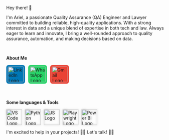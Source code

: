 Hey there! 👋

I'm Ariel, a passionate Quality Assurance (QA) Engineer and Lawyer committed to building reliable, high-quality applications. With a strong interest in data and a unique blend of expertise in both tech and law. Always eager to learn and innovate, I bring a well-rounded approach to quality assurance, automation, and making decisions based on data.

<br>

**About Me**

<div style="display: flex; gap: 10px; margin-bottom: 20px;">
    <a href="https://www.linkedin.com/in/onnis/"><img src="https://content.linkedin.com/content/dam/me/business/en-us/amp/brand-site/v2/bg/LI-Bug.svg.original.svg" alt="LinkedIn Logo" width="50" height="50" style="background-color: #0077B5; border-radius: 8px; padding: 5px;"></a>
    <a href="https://wa.me/+541161179711"><img src="https://upload.wikimedia.org/wikipedia/commons/6/6b/WhatsApp.svg" alt="WhatsApp Logo" width="50" height="50" style="background-color: #25D366; border-radius: 8px; padding: 5px;"></a>
    <a href="mailto:arielonnis@gmail.com"><img src="https://upload.wikimedia.org/wikipedia/commons/7/7e/Gmail_icon_%282020%29.svg" alt="Gmail Logo" width="50" height="50" style="background-color: #EA4335; border-radius: 8px; padding: 5px;"></a>
</div>

<br>

**Some languages & Tools**

<div style="display: flex; gap: 10px; flex-wrap: wrap;">
    <img src="https://upload.wikimedia.org/wikipedia/commons/9/9a/Visual_Studio_Code_1.35_icon.svg" alt="VS Code Logo" width="50" height="50" style="filter: drop-shadow(0 0 3px rgba(0,0,0,0.3));">
    <img src="https://upload.wikimedia.org/wikipedia/commons/c/c3/Python-logo-notext.svg" alt="Python Logo" width="50" height="50" style="filter: drop-shadow(0 0 3px rgba(0,0,0,0.3));">
    <img src="https://upload.wikimedia.org/wikipedia/commons/6/6a/JavaScript-logo.png" alt="JS Logo" width="50" height="50" style="filter: drop-shadow(0 0 3px rgba(0,0,0,0.3));">
    <img src="https://playwright.dev/img/playwright-logo.svg" alt="Playwright Logo" width="50" height="50" style="filter: drop-shadow(0 0 3px rgba(0,0,0,0.3));">
    <img src="https://upload.wikimedia.org/wikipedia/commons/c/cf/New_Power_BI_Logo.svg" alt="Power BI Logo" width="50" height="50" style="filter: drop-shadow(0 0 3px rgba(0,0,0,0.3));">
</div>

I'm excited to help in your projects! 🤝😉
Let's talk! 💬📞
